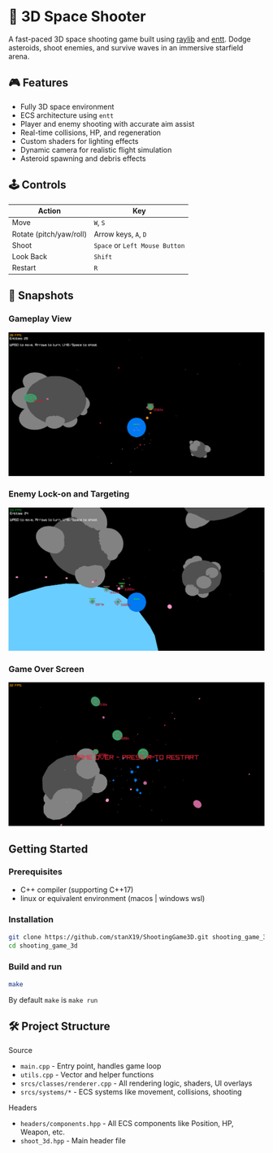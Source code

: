 # 🚀 3D Space Shooter

A fast-paced 3D space shooting game built using [raylib](https://www.raylib.com/) and [entt](https://github.com/skypjack/entt). Dodge asteroids, shoot enemies, and survive waves in an immersive starfield arena.

## 🎮 Features

- Fully 3D space environment
- ECS architecture using `entt`
- Player and enemy shooting with accurate aim assist
- Real-time collisions, HP, and regeneration
- Custom shaders for lighting effects  
- Dynamic camera for realistic flight simulation 
- Asteroid spawning and debris effects

## 🕹️ Controls

| Action         | Key |
|----------------|-----|
| Move           | `W`, `S` |
| Rotate (pitch/yaw/roll) | Arrow keys, `A`, `D` |
| Shoot          | `Space` or `Left Mouse Button` |
| Look Back      | `Shift` |
| Restart        | `R` |

## 📸 Snapshots

### Gameplay View
![Gameplay](assets/snapshots/img_2.png)

### Enemy Lock-on and Targeting
![Targeting](assets/snapshots/img_1.png)

### Game Over Screen
![Game Over](assets/snapshots/img_3.png)

## Getting Started

### Prerequisites

- C++ compiler (supporting C++17)
- linux or equivalent environment (macos | windows wsl)

### Installation
```bash
git clone https://github.com/stanX19/ShootingGame3D.git shooting_game_3d
cd shooting_game_3d
```

### Build and run
```bash
make
```
By default `make` is `make run`

## 🛠️ Project Structure

Source
- `main.cpp` - Entry point, handles game loop
- `utils.cpp` - Vector and helper functions
- `srcs/classes/renderer.cpp` - All rendering logic, shaders, UI overlays
- `srcs/systems/*` - ECS systems like movement, collisions, shooting

Headers
- `headers/components.hpp` - All ECS components like Position, HP, Weapon, etc.
- `shoot_3d.hpp` - Main header file
